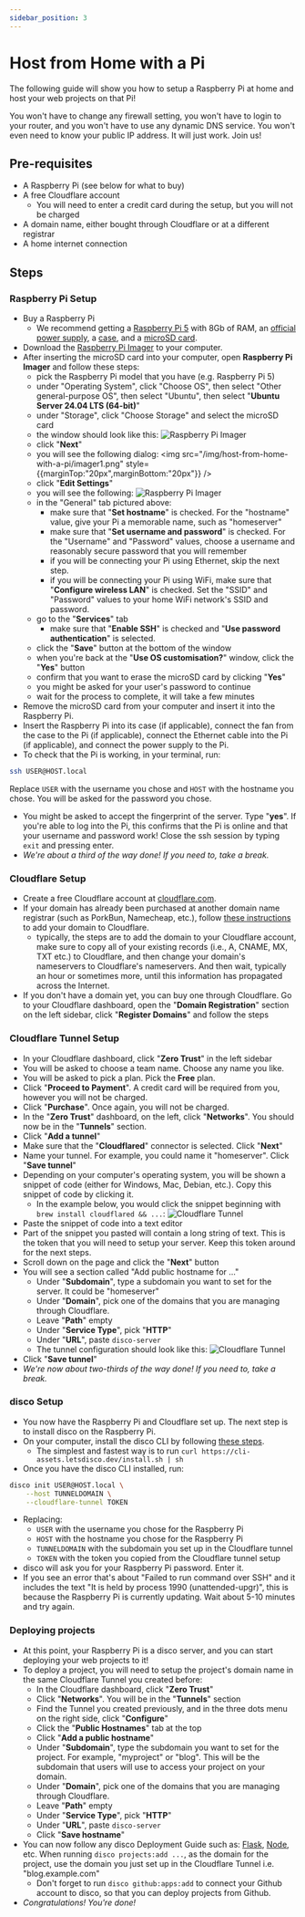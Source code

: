 ```yaml
---
sidebar_position: 3
---
```


# Host from Home with a Pi

The following guide will show you how to setup a Raspberry Pi at home and host your web projects on that Pi!

You won't have to change any firewall setting, you won't have to login to your router, and you won't have to use any dynamic DNS service. You won't even need to know your public IP address. It will just work. Join us!

## Pre-requisites

- A Raspberry Pi (see below for what to buy)
- A free Cloudflare account
  - You will need to enter a credit card during the setup, but you will not be charged
- A domain name, either bought through Cloudflare or at a different registrar
- A home internet connection

## Steps

### Raspberry Pi Setup

- Buy a Raspberry Pi
  - We recommend getting a [Raspberry Pi 5](https://www.adafruit.com/product/5813) with 8Gb of RAM, an [official power supply](https://www.adafruit.com/product/5814), a [case](https://www.adafruit.com/product/5816), and a [microSD card](https://www.adafruit.com/product/1294).
- Download the [Raspberry Pi Imager](https://www.raspberrypi.org/software/) to your computer.
- After inserting the microSD card into your computer, open **Raspberry Pi Imager** and follow these steps:
  - pick the Raspberry Pi model that you have (e.g. Raspberry Pi 5)
  - under "Operating System", click "Choose OS", then select "Other general-purpose OS", then select "Ubuntu", then select "**Ubuntu Server 24.04 LTS (64-bit)**"
  - under "Storage", click "Choose Storage" and select the microSD card
  - the window should look like this:
    ![Raspberry Pi Imager](/img/host-from-home-with-a-pi/imager0.png)
  - click "**Next**"
  - you will see the following dialog:
    <img src="/img/host-from-home-with-a-pi/imager1.png" style={{marginTop:"20px",marginBottom:"20px"}} />
  - click "**Edit Settings**"
  - you will see the following:
    ![Raspberry Pi Imager](/img/host-from-home-with-a-pi/imager2.png)
  - in the "General" tab pictured above:
    - make sure that "**Set hostname**" is checked. For the "hostname" value, give your Pi a memorable name, such as "homeserver"
    - make sure that "**Set username and password**" is checked. For the "Username" and "Password" values, choose a username and reasonably secure password that you will remember
    - if you will be connecting your Pi using Ethernet, skip the next step.
    - if you will be connecting your Pi using WiFi, make sure that "**Configure wireless LAN**" is checked. Set the "SSID" and "Password" values to your home WiFi network's SSID and password.
  - go to the "**Services**" tab
    - make sure that "**Enable SSH**" is checked and "**Use password authentication**" is selected.
  - click the "**Save**" button at the bottom of the window
  - when you're back at the "**Use OS customisation?**" window, click the "**Yes**" button
  - confirm that you want to erase the microSD card by clicking "**Yes**"
  - you might be asked for your user's password to continue
  - wait for the process to complete, it will take a few minutes
- Remove the microSD card from your computer and insert it into the Raspberry Pi.
- Insert the Raspberry Pi into its case (if applicable), connect the fan from the case to the Pi (if applicable), connect the Ethernet cable into the Pi (if applicable), and connect the power supply to the Pi.
- To check that the Pi is working, in your terminal, run:

```bash
ssh USER@HOST.local
```

Replace `USER` with the username you chose and `HOST` with the hostname you chose. You will be asked for the password you chose.

- You might be asked to accept the fingerprint of the server. Type "**yes**". If you're able to log into the Pi, this confirms that the Pi is online and that your username and password work! Close the ssh session by typing `exit` and pressing enter.
- *We're about a third of the way done! If you need to, take a break.*

### Cloudflare Setup

- Create a free Cloudflare account at [cloudflare.com](https://cloudflare.com).
- If your domain has already been purchased at another domain name registrar (such as PorkBun, Namecheap, etc.), follow [these instructions](https://developers.cloudflare.com/fundamentals/setup/manage-domains/add-site/) to add your domain to Cloudflare.
  - typically, the steps are to add the domain to your Cloudflare account, make sure to copy all of your existing records (i.e., A, CNAME, MX, TXT etc.) to Cloudflare, and then change your domain's nameservers to Cloudflare's nameservers. And then wait, typically an hour or sometimes more, until this information has propagated across the Internet.
- If you don't have a domain yet, you can buy one through Cloudflare. Go to your Cloudflare dashboard, open the "**Domain Registration**" section on the left sidebar, click "**Register Domains**" and follow the steps

### Cloudflare Tunnel Setup

- In your Cloudflare dashboard, click "**Zero Trust**" in the left sidebar
- You will be asked to choose a team name. Choose any name you like.
- You will be asked to pick a plan. Pick the **Free** plan.
- Click "**Proceed to Payment**". A credit card will be required from you, however you will not be charged.
- Click "**Purchase**". Once again, you will not be charged.
- In the "**Zero Trust**" dashboard, on the left, click "**Networks**". You should now be in the "**Tunnels**" section.
- Click "**Add a tunnel**"
- Make sure that the "**Cloudflared**" connector is selected. Click "**Next**"
- Name your tunnel. For example, you could name it "homeserver". Click "**Save tunnel**"
- Depending on your computer's operating system, you will be shown a snippet of code (either for Windows, Mac, Debian, etc.). Copy this snippet of code by clicking it.
  - In the example below, you would click the snippet beginning with `brew install cloudflared && ...`:
    ![Cloudflare Tunnel](/img/host-from-home-with-a-pi/cloudflare-tunnel0.png)
- Paste the snippet of code into a text editor
- Part of the snippet you pasted will contain a long string of text. This is the token that you will need to setup your server. Keep this token around for the next steps.
- Scroll down on the page and click the "**Next**" button
- You will see a section called "Add public hostname for ..."
  - Under "**Subdomain**", type a subdomain you want to set for the server. It could be "homeserver"
  - Under "**Domain**", pick one of the domains that you are managing through Cloudflare.
  - Leave "**Path**" empty
  - Under "**Service Type**", pick "**HTTP**"
  - Under "**URL**", paste `disco-server`
  - The tunnel configuration should look like this:
    ![Cloudflare Tunnel](/img/host-from-home-with-a-pi/cloudflare-tunnel1.png)
- Click "**Save tunnel**"
- *We're now about two-thirds of the way done! If you need to, take a break.*

### disco Setup

- You now have the Raspberry Pi and Cloudflare set up. The next step is to install disco on the Raspberry Pi.
- On your computer, install the disco CLI by following [these steps](/get-started/install-the-cli).
  - The simplest and fastest way is to run `curl https://cli-assets.letsdisco.dev/install.sh | sh`
- Once you have the disco CLI installed, run:

```bash
disco init USER@HOST.local \
    --host TUNNELDOMAIN \
    --cloudflare-tunnel TOKEN
```

- Replacing:
  - `USER` with the username you chose for the Raspberry Pi
  - `HOST` with the hostname you chose for the Raspberry Pi
  - `TUNNELDOMAIN` with the subdomain you set up in the Cloudflare tunnel
  - `TOKEN` with the token you copied from the Cloudflare tunnel setup
- disco will ask you for your Raspberry Pi password. Enter it.
- If you see an error that's about "Failed to run command over SSH" and it includes the text "It is held by process 1990 (unattended-upgr)", this is because the Raspberry Pi is currently updating. Wait about 5-10 minutes and try again.

### Deploying projects

- At this point, your Raspberry Pi is a disco server, and you can start deploying your web projects to it!
- To deploy a project, you will need to setup the project's domain name in the same Cloudflare Tunnel you created before:
  - In the Cloudflare dashboard, click "**Zero Trust**"
  - Click "**Networks**". You will be in the "**Tunnels**" section
  - Find the Tunnel you created previously, and in the three dots menu on the right side, click "**Configure**"
  - Click the "**Public Hostnames**" tab at the top
  - Click "**Add a public hostname**"
  - Under "**Subdomain**", type the subdomain you want to set for the project. For example, "myproject" or "blog". This will be the subdomain that users will use to access your project on your domain.
  - Under "**Domain**", pick one of the domains that you are managing through Cloudflare.
  - Leave "**Path**" empty
  - Under "**Service Type**", pick "**HTTP**"
  - Under "**URL**", paste `disco-server`
  - Click "**Save hostname**"
- You can now follow any disco Deployment Guide such as: [Flask](/deployment-guides/flask), [Node](/deployment-guides/node), etc. When running `disco projects:add ...`, as the domain for the project, use the domain you just set up in the Cloudflare Tunnel i.e. "blog.example.com"
  - Don't forget to run `disco github:apps:add` to connect your Github account to disco, so that you can deploy projects from Github.
- *Congratulations! You're done!*
